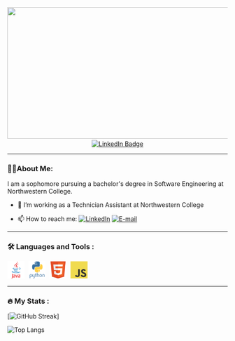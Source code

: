 <!-- My GitHub Portfolio-->

<div align="center">
  <img src="https://media.giphy.com/media/dWesBcTLavkZuG35MI/giphy.gif" width="600" height="300"/>
</div>

<div id="badges" align="center">
  <a href="https://www.linkedin.com/in/arthurpvicente/">
    <img src="https://img.shields.io/badge/LinkedIn-blue?style=for-the-badge&logo=linkedin&logoColor=white" alt="LinkedIn Badge"/>
  </a>
</div>

---

<!-- Description about me-->

### 👨‍💻About Me:

I am a sophomore pursuing a bachelor's degree in Software Engineering at Northwestern College.

- :telescope: I’m working as a Technician Assistant at Northwestern College

- :mailbox: How to reach me: [![LinkedIn](https://img.shields.io/badge/LinkedIn-0A66C2?logo=linkedin&logoColor=fff)](https://www.linkedin.com/in/arthurpvicente/) [![E-mail](https://img.shields.io/badge/-Email-000?style=for-the-badge&logo=microsoft-outlook&logoColor=007BFF)](mailto:arthur.vicente@nwciowa.edu)

---

### :hammer_and_wrench: Languages and Tools :

<div>
  <img src="https://github.com/devicons/devicon/blob/master/icons/java/java-original-wordmark.svg" title="Java" alt="Java" width="40" height="40"/>&nbsp;
  <img src="https://github.com/devicons/devicon/blob/master/icons/python/python-original-wordmark.svg?short_path=880e730" title="Python" alt="Python" width="40" height="40"/>&nbsp;
  <img src="https://github.com/devicons/devicon/blob/master/icons/html5/html5-original.svg" title="HTML5" alt="HTML" width="40" height="40"/>&nbsp;
   <img src="https://github.com/devicons/devicon/blob/master/icons/javascript/javascript-original.svg" title="JAVASCRIPT" alt="JavaScript" width="40" height="40"/>&nbsp;
  
</div>

---

### :fire: My Stats :

[![GitHub Streak](https://streak-stats.demolab.com/?user=arthurpvicente&theme=bear&background=000&border=30A3DC&dates=FFF)]

![Top Langs](https://github-readme-stats-git-masterrstaa-rickstaa.vercel.app/api/top-langs/?username=arthurpvicente&layout=compact&bg_color=000&border_color=30A3DC&title_color=E94D5F&text_color=FFF)

